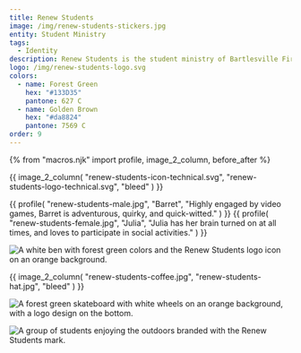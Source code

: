 ```yaml
---
title: Renew Students
image: /img/renew-students-stickers.jpg
entity: Student Ministry
tags:
  - Identity
description: Renew Students is the student ministry of Bartlesville First Baptist Church. Rebranding from "Young and Free Students", the name "Renew" stems from the renewing of mind in Romans chapter 12.
logo: /img/renew-students-logo.svg
colors:
  - name: Forest Green
    hex: "#133D35"
    pantone: 627 C
  - name: Golden Brown
    hex: "#da8824"
    pantone: 7569 C
order: 9
---
```


{% from "macros.njk" import profile, image_2_column, before_after %}

{{ image_2_column(
  "renew-students-icon-technical.svg",
  "renew-students-logo-technical.svg",
  "bleed"
) }}

<section class="grid squeeze col-3 gap-3">
{{ profile(
  "renew-students-male.jpg", 
  "Barret",
  "Highly engaged by video games, Barret is adventurous, quirky, and quick-witted."
) }}
{{ profile(
  "renew-students-female.jpg", 
  "Julia",
  "Julia has her brain turned on at all times, and loves to participate in social activities."
) }}
</section>

![A white ben with forest green colors and the Renew Students logo icon on an orange background.](/img/renew-students-pen.jpg)

{{ image_2_column(
  "renew-students-coffee.jpg",
  "renew-students-hat.jpg",
  "bleed"
) }}

![A forest green skateboard with white wheels on an orange background, with a logo design on the bottom.](/img/renew-students-skateboard.jpg)

![A group of students enjoying the outdoors branded with the Renew Students mark.](/img/renew-students-hero.jpg)